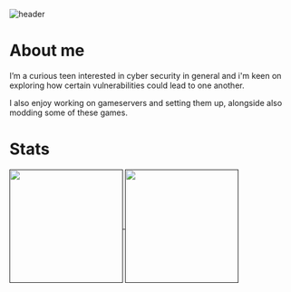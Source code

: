 ![header](https://capsule-render.vercel.app/api?type=transparent&height=90&text=Hey!%20I'm%20oSynq&fontColor=FA6545&fontAlignY=50&animation=twinkling)

# About me

I’m a curious teen interested in cyber security in general and i'm keen on exploring how certain vulnerabilities could lead to one another.

I also enjoy working on gameservers and setting them up, alongside also modding some of these games.

# Stats

<a href="">
  <img height=200 align="center" src="https://github-readme-stats.vercel.app/api?username=oSynq&show_icons=true&theme=shadow_red" />
</a>
<a href="">
  <img height=200 align="center" src="https://github-readme-stats.vercel.app/api/top-langs/?username=oSynq&show_icons=true&theme=shadow_red&hide_progress=true" />
</a>